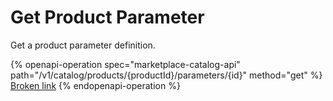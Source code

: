 # Get Product Parameter

Get a product parameter definition.

{% openapi-operation spec="marketplace-catalog-api" path="/v1/catalog/products/{productId}/parameters/{id}" method="get" %}
[Broken link](broken-reference)
{% endopenapi-operation %}
